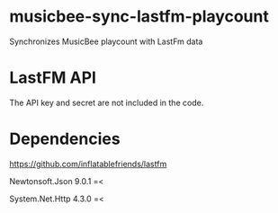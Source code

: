 # musicbee-sync-lastfm-playcount
Synchronizes MusicBee playcount with LastFm data

# LastFM API
The API key and secret are not included in the code.

# Dependencies

https://github.com/inflatablefriends/lastfm

Newtonsoft.Json 9.0.1 =<

System.Net.Http 4.3.0 =<
